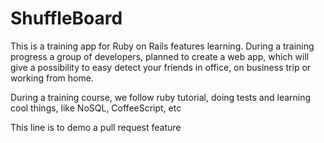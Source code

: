 ShuffleBoard
============

This is a training app for Ruby on Rails features learning. During a training progress a group of developers, planned to create a web app, which will give a possibility to easy detect your friends in office, on business trip or working from home. 

During a training course, we follow ruby tutorial, doing tests and learning cool things, like NoSQL, CoffeeScript, etc


This line is to demo a pull request feature

